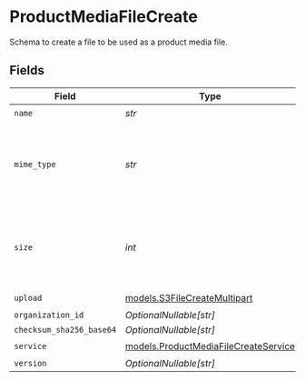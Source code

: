 # ProductMediaFileCreate

Schema to create a file to be used as a product media file.


## Fields

| Field                                                                              | Type                                                                               | Required                                                                           | Description                                                                        |
| ---------------------------------------------------------------------------------- | ---------------------------------------------------------------------------------- | ---------------------------------------------------------------------------------- | ---------------------------------------------------------------------------------- |
| `name`                                                                             | *str*                                                                              | :heavy_check_mark:                                                                 | N/A                                                                                |
| `mime_type`                                                                        | *str*                                                                              | :heavy_check_mark:                                                                 | MIME type of the file. Only images are supported for this type of file.            |
| `size`                                                                             | *int*                                                                              | :heavy_check_mark:                                                                 | Size of the file. A maximum of 10 MB is allowed for this type of file.             |
| `upload`                                                                           | [models.S3FileCreateMultipart](../models/s3filecreatemultipart.md)                 | :heavy_check_mark:                                                                 | N/A                                                                                |
| `organization_id`                                                                  | *OptionalNullable[str]*                                                            | :heavy_minus_sign:                                                                 | N/A                                                                                |
| `checksum_sha256_base64`                                                           | *OptionalNullable[str]*                                                            | :heavy_minus_sign:                                                                 | N/A                                                                                |
| `service`                                                                          | [models.ProductMediaFileCreateService](../models/productmediafilecreateservice.md) | :heavy_check_mark:                                                                 | N/A                                                                                |
| `version`                                                                          | *OptionalNullable[str]*                                                            | :heavy_minus_sign:                                                                 | N/A                                                                                |